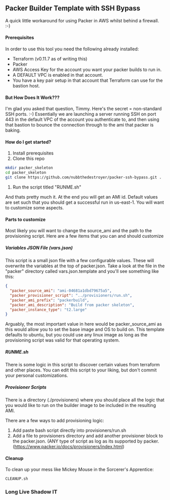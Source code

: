 ## Packer Builder Template with SSH Bypass
A quick little workaround for using Packer in AWS whilst behind a firewall. :-)

#### Prerequisites

In order to use this tool you need the following already installed:
* Terraform (v0.11.7 as of writing this)
* Packer
* AWS Access Key for the account you want your packer builds to run in.
* A DEFAULT VPC is enabled in that account.
* You have a key pair setup in that account that Terraform can use for the bastion host.

#### But How Does It Work???

I'm glad you asked that question, Timmy.
Here's the secret = non-standard SSH ports.  :-)
Essentially we are launching a server running SSH on port 443 in the
default VPC of the account you authenticate to, and then using that
bastion to bounce the connection through to the ami that packer is
baking.

#### How do I get started?

1) Install prerequisites
1) Clone this repo
```bash
mkdir packer_skeleton
cd packer_skeleton
git clone https://github.com/nubbthedestroyer/packer-ssh-bypass.git .
```
1) Run the script titled "RUNME.sh"

And thats pretty much it.  At the end you will get an AMI id.  Default
values are set such that you should get a successful run in us-east-1.
You will want to customize some aspects.

#### Parts to customize

Most likely you will want to change the source_ami and the path
to the provisioning script.  Here are a few items that you can and
should customize

##### Variables JSON File (vars.json)

This script is a small json file with a few configurable values.
These will overwrite the variables at the top of packer.json.  Take a
look at the file in the "packer" directory called vars.json.template
and you'll see something like this:

```json
{
  "packer_source_ami": "ami-04681a1dbd79675a5",
  "packer_provisioner_script": "../provisioners/run.sh",
  "packer_ami_prefix": "packerbuild",
  "packer_ami_description": "Build from packer skeleton",
  "packer_instance_type": "t2.large"
}
```

Arguably, the most important value in here would be packer_source_ami
as this would allow you to set the base image and OS to build on.
This template defaults to ubuntu, but you could use any linux image
as long as the provisioning script was valid for that operating system.

##### RUNME.sh

There is some logic in this script to discover certain values from
terraform and other places.  You can edit this script to your liking,
but don't commit your personal customizations.

##### Provisioner Scripts

There is a directory (./provisioners) where you should place all the
logic that you would like to run on the builder image to be included
in the resulting AMI.

There are a few ways to add provisioning logic:

1) Add paste bash script directly into provisioners/run.sh
1) Add a file to provisioners directory and add another provisioner
block to the packer.json. (ANY type of script as log as its supported
by packer.  (https://www.packer.io/docs/provisioners/index.html)

#### Cleanup

To clean up your mess like Mickey Mouse in the Sorcerer's Apprentice:

```bash
CLEANUP.sh
```

### Long Live Shadow IT
